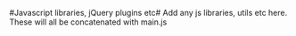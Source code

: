 #Javascript libraries, jQuery plugins etc#
Add any js libraries, utils etc here. These will all be concatenated with main.js